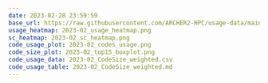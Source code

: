 ```yaml
---
date: 2023-02-28 23:59:59
base_url: https://raw.githubusercontent.com/ARCHER2-HPC/usage-data/main/allusers/2023/02
usage_heatmap: 2023-02_usage_heatmap.png
sc_heatmap: 2023-02_sc_heatmap.png
code_usage_plot: 2023-02_codes_usage.png
code_size_plot: 2023-02_top15_boxplot.png
code_usage_data: 2023-02_CodeSize_weighted.csv
code_usage_table: 2023-02_CodeSize_weighted.md
---
```

